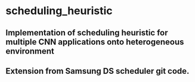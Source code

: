 # scheduling_heuristic
## Implementation of scheduling heuristic for multiple CNN applications onto heterogeneous environment
## Extension from Samsung DS scheduler git code.
